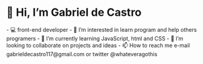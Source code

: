 <h1>👋 Hi, I’m Gabriel de Castro</h1>
- 💻 front-end developer 
- 👀 I’m interested in learn program and help others programers
- 🌱 I’m currently learning JavaScript, html and CSS 
- 💞️ I’m looking to collaborate on projects and ideas 
- 📫 How to reach me e-mail gabrieldecastro117@gmail.com or twitter @whateveragothis 

